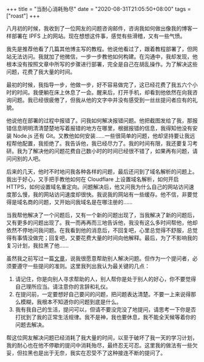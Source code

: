 +++
title = "当耐心消耗殆尽"
date = "2020-08-31T21:05:50+08:00"
tags = ["roast"]
+++

八月初的时候，我收到了一位网友的问题咨询邮件，咨询我如何做出像我的博客一样部署在 IPFS 上的网站。现在想想这件事，感觉有些滑稽，又有一些气愤。

我先是推荐他看了几篇其他博主写的教程。他说他看过了，跟着教程部署了，但网站无法访问。我就加了他微信，一步一步教他如何构建。在沟通中，我却发现，他根本没有按照文章中所写的步骤进行部署，完全是自己在胡乱操作。为了解决这些问题，花费了我大量的时间。

最初的时候，我指导一步，他做一步，好不容易做完了，这已经花费了我五六个小时的时间。我便躺在床上休息了一会。醒来后，打开手机，却看到他依然在向我咨询问题。我已经很疲倦了，但我从他的文字中并没有感受到一丝丝提问者应有的礼貌。

他说他在部署的过程中报错了。问我如何解决报错问题。他把截图发给了我，那报错信息明明清清楚楚地写着报错的地方在哪里，根据报错的信息，我得知他没有安装 Node.js 还有 Git。又教他如何安装……一些很简单的问题，他却坚持要让我远程帮他配置，我拒绝了。我告诉他，我已经尽力了。我的时间有限，我还要复习考研。我为了解决他的问题花费自己数小时的时间已经很不错了，如果再有问题，请问问别的人吧。

后来的几天，他时不时地问我各种各样的问题，最后还问到了域名解析的问题上。我出于好心，又手把手教他如何在 Cloudflare 上设置域名解析，如何开启 HTTPS，如何设置域名重定向。问题解决后，他又问我为什么自己的网站访问速度那么慢，我的网站访问速度却很快。我说我的网站有一些缓存。他不信，非要觉得是域名商的问题，又开始问我域名是在哪注册的……

当我帮他解决了一个问题后，又有一个新的问题出现了，当我解决了新的问题后，又有更多的问题出现了。我一而再再而三地告诉他，我没有这么多时间帮他，他却依然不停地问我问题。在我看到他的消息后，不回复吧，心里总觉得不舒服，总觉得有事情没做完；回复吧，又要花费大量的时间向他解释。最后，为了不影响我的复习计划，我拉黑了他……

虽然我之前写过一篇[文章](/life/ideas/ask-and-answer/)，说我很愿意帮助别人解决问题。但作为一个提问者，必须要遵守一些提问的准则。这里我列出我认为最关键的几点：

1. 请记住，你是向别人寻求帮助的人，别人帮你是处于别人的好心，你不要觉得自己理所应当。请注意你的言辞和礼仪。
2. 在提问前，一定要想好自己要问的问题，把问题表达清楚。不要一上来说得那么模糊，我根本不知道你的问题到底是什么。
3. 我有我自己的生活，提问可以，但请不要没完没了地提问，请思考一下你是否打扰到了我的正常生活规律。我不是神，我也要休息，我不能全天候等着你的问题去解决。

帮这位网友解决问题已经消耗了我大量的时间，以至于破坏了我一天的学习计划，我的耐心也在他不停歇的提问中消耗殆尽，最终忍无可忍。这里我的做法有一些欠妥，但拉黑也是出于无奈，我实在忍受不了这种接连不断的提问了。